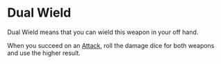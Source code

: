# Dual Wield
Dual Wield means that you can wield this weapon in your off hand. 

When you succeed on an [Attack](../../../../../Game%20Procedures/Attack.md), roll the damage dice for both weapons and use the higher result.
